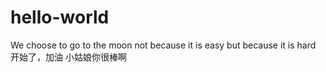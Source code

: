 # hello-world
We choose to go to the moon not because it is easy but because it is hard
开始了，加油
小姑娘你很棒啊
